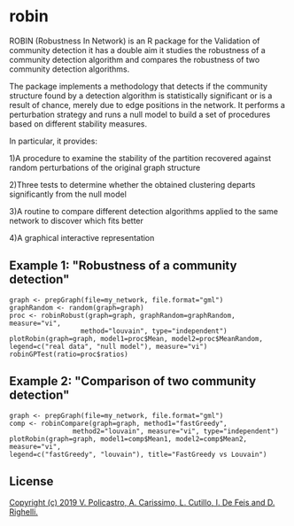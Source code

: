 # robin

ROBIN (Robustness In Network) is an R package for the Validation of community detection it has a double aim it studies the robustness of a community detection algorithm and compares the robustness of two community detection algorithms. 

The package implements a methodology that detects if the community structure 
found by a detection algorithm is statistically significant or is a result 
of chance, merely due to edge positions in the network. It performs a 
perturbation strategy and runs a null model to build a set of procedures based 
on different stability measures. 

In particular, it provides:

1)A procedure to examine the stability of the partition recovered against random 
perturbations of the original graph structure

2)Three tests to determine whether the obtained clustering departs significantly 
from the null model

3)A routine to compare different detection algorithms applied to the same 
network to discover which fits better

4)A graphical interactive representation 



## Example 1: "Robustness of a community detection"
```{r}
graph <- prepGraph(file=my_network, file.format="gml")
graphRandom <- random(graph=graph)
proc <- robinRobust(graph=graph, graphRandom=graphRandom, measure="vi", 
                  method="louvain", type="independent")               
plotRobin(graph=graph, model1=proc$Mean, model2=proc$MeanRandom, 
legend=c("real data", "null model"), measure="vi")
robinGPTest(ratio=proc$ratios)
```
## Example 2: "Comparison of two community detection"
```{r}
graph <- prepGraph(file=my_network, file.format="gml")
comp <- robinCompare(graph=graph, method1="fastGreedy",
                method2="louvain", measure="vi", type="independent")                
plotRobin(graph=graph, model1=comp$Mean1, model2=comp$Mean2, measure="vi", 
legend=c("fastGreedy", "louvain"), title="FastGreedy vs Louvain")
```
## License
[Copyright (c) 2019 V. Policastro,  A. Carissimo, L. Cutillo, I. De Feis and D. Righelli.](https://github.com/ValeriaPolicastro/robin/blob/master/LICENCE)


